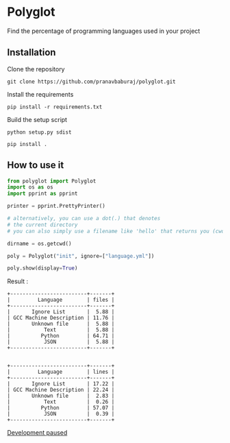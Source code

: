 # Polyglot
Find the percentage of programming languages used in your project

## Installation

Clone the repository
```
git clone https://github.com/pranavbaburaj/polyglot.git
```

Install the requirements
```
pip install -r requirements.txt
```

Build the setup script
```
python setup.py sdist

pip install .
```

## How to use it

```python
from polyglot import Polyglot
import os as os
import pprint as pprint

printer = pprint.PrettyPrinter()

# alternatively, you can use a dot(.) that denotes
# the current directory
# you can also simply use a filename like 'hello' that returns you (cwd/hello)

dirname = os.getcwd()

poly = Polyglot("init", ignore=["language.yml"])

poly.show(display=True)
```

Result :

```
+-------------------------+-------+
|         Language        | files |
+-------------------------+-------+
|       Ignore List       |  5.88 |
| GCC Machine Description | 11.76 |
|       Unknown file      |  5.88 |
|           Text          |  5.88 |
|          Python         | 64.71 |
|           JSON          |  5.88 |
+-------------------------+-------+


+-------------------------+-------+
|         Language        | lines |
+-------------------------+-------+
|       Ignore List       | 17.22 |
| GCC Machine Description | 22.24 |
|       Unknown file      |  2.83 |
|           Text          |  0.26 |
|          Python         | 57.07 |
|           JSON          |  0.39 |
+-------------------------+-------+
```

[Development paused]()
